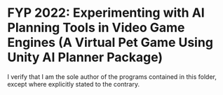 # FYP 2022: Experimenting with AI Planning Tools in Video Game Engines (A Virtual Pet Game Using Unity AI Planner Package)

I verify that I am the sole author of the programs contained in this folder, except where explicitly stated to the contrary.
